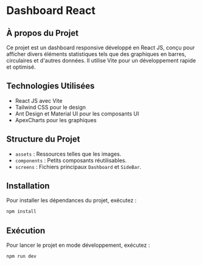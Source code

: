 # Dashboard React

## À propos du Projet

Ce projet est un dashboard responsive développé en React JS, conçu pour afficher divers éléments statistiques tels que des graphiques en barres, circulaires et d'autres données. Il utilise Vite pour un développement rapide et optimisé.

## Technologies Utilisées

- React JS avec Vite
- Tailwind CSS pour le design
- Ant Design et Material UI pour les composants UI
- ApexCharts pour les graphiques

## Structure du Projet

- `assets` : Ressources telles que les images.
- `components` : Petits composants réutilisables.
- `screens` : Fichiers principaux `Dashboard` et `SideBar`.

## Installation

Pour installer les dépendances du projet, exécutez :

```bash
npm install
```
## Exécution

Pour lancer le projet en mode développement, exécutez :

```bash
npm run dev
```
